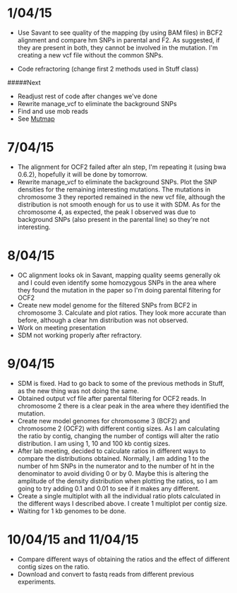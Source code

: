1/04/15
===

- Use Savant to see quality of the mapping (by using BAM files) in BCF2 alignment and compare hm SNPs in parental and F2. As suggested, if they are present in both, they cannot be involved in the mutation. I'm creating a new vcf file without the common SNPs.

- Code refractoring (change first 2 methods used in Stuff class)

#####Next

- Readjust rest of code after changes we've done 
- Rewrite manage_vcf to eliminate the background SNPs
- Find and use mob reads 
- See [Mutmap](http://www.nature.com/nbt/journal/vaop/ncurrent/full/nbt.3188.html)

7/04/15
===
- The alignment for OCF2 failed after aln step, I'm repeating it (using bwa 0.6.2), hopefully it will be done by tomorrow. 
- Rewrite manage_vcf to eliminate the background SNPs. Plot the SNP densities for the remaining interesting mutations. The mutations in chromosome 3 they reported remained in the new vcf file, although the distribution is not smooth enough for us to use it with SDM. As for the chromosome 4, as expected, the peak I observed was due to background SNPs (also present in the parental line) so they're not interesting. 

8/04/15
===

- OC alignment looks ok in Savant, mapping quality seems generally ok and I could even identify some homozygous SNPs in the area where they found the mutation in the paper so I'm doing parental filtering for OCF2
- Create new model genome for the filtered SNPs from BCF2 in chromosome 3. Calculate and plot ratios. They look more accurate than before, although a clear hm distribution was not observed. 
- Work on meeting presentation 
- SDM not working properly after refractory. 

9/04/15
===
- SDM is fixed. Had to go back to some of the previous methods in Stuff, as the new thing was not doing the same. 
- Obtained output vcf file  after parental filtering for OCF2 reads. In chromosome 2 there is a clear peak in the area where they identified the mutation. 
- Create new model genomes for chromosome 3 (BCF2) and chromosome 2 (OCF2) with different contig sizes. As I am calculating the ratio by contig, changing the number of contigs will alter the ratio distribution. I am using 1, 10 and 100 kb contig sizes. 
- After lab meeting, decided to calculate ratios in different ways to compare the distributions obtained. Normally, I am adding 1 to the number of hm SNPs in the numerator and to the number of ht in the denominator to avoid dividing 0 or by 0. Maybe this is altering the amplitude of the density distribution when plotting the ratios, so I am going to try adding 0.1 and 0.01 to see if it makes any different. 
- Create a single multiplot with all the individual ratio plots calculated in the different ways I described above. I create 1 multiplot per contig size. 
- Waiting for 1 kb genomes to be done. 

10/04/15 and 11/04/15
===

- Compare different ways of obtaining the ratios and the effect of different contig sizes on the ratio. 
- Download and convert to fastq reads from different previous experiments.
